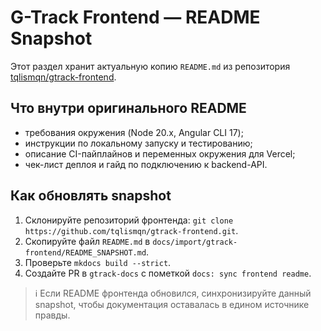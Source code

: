 # G-Track Frontend — README Snapshot

Этот раздел хранит актуальную копию `README.md` из репозитория [tqlismqn/gtrack-frontend](https://github.com/tqlismqn/gtrack-frontend).

## Что внутри оригинального README
- требования окружения (Node 20.x, Angular CLI 17);
- инструкции по локальному запуску и тестированию;
- описание CI-пайплайнов и переменных окружения для Vercel;
- чек-лист деплоя и гайд по подключению к backend-API.

## Как обновлять snapshot
1. Склонируйте репозиторий фронтенда: `git clone https://github.com/tqlismqn/gtrack-frontend.git`.
2. Скопируйте файл `README.md` в `docs/import/gtrack-frontend/README_SNAPSHOT.md`.
3. Проверьте `mkdocs build --strict`.
4. Создайте PR в `gtrack-docs` с пометкой `docs: sync frontend readme`.

> ℹ️ Если README фронтенда обновился, синхронизируйте данный snapshot, чтобы документация оставалась в едином источнике правды.
